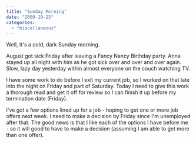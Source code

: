 ```yaml
---
title: "Sunday Morning"
date: "2009-10-25"
categories: 
  - "miscellaneous"
---
```


Well, It's a cold, dark Sunday morning.

August got sick Friday after leaving a Fancy Nancy Birthday party. Anna stayed up all night with him as he got sick over and over and over again. Slow, lazy day yesterday within almost everyone on the couch watching TV.

I have some work to do before I exit my current job, so I worked on that late into the night on Friday and part of Saturday. Today I need to give this work a thorough read and get it off for review so I can finish it up before my termination date (Friday).

I've got a few options lined up for a job - hoping to get one or more job offers next week. I need to make a decision by Friday since I'm unemployed after that. The good news is that I like each of the options I have before me - so it will good to have to make a decision (assuming I am able to get more than one offer).

